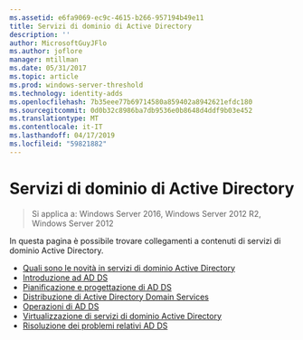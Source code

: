 ```yaml
---
ms.assetid: e6fa9069-ec9c-4615-b266-957194b49e11
title: Servizi di dominio di Active Directory
description: ''
author: MicrosoftGuyJFlo
ms.author: joflore
manager: mtillman
ms.date: 05/31/2017
ms.topic: article
ms.prod: windows-server-threshold
ms.technology: identity-adds
ms.openlocfilehash: 7b35eee77b69714580a859402a8942621efdc180
ms.sourcegitcommit: 0d0b32c8986ba7db9536e0b8648d4ddf9b03e452
ms.translationtype: MT
ms.contentlocale: it-IT
ms.lasthandoff: 04/17/2019
ms.locfileid: "59821882"
---
```

# <a name="active-directory-domain-services"></a>Servizi di dominio di Active Directory

>Si applica a: Windows Server 2016, Windows Server 2012 R2, Windows Server 2012

  
In questa pagina è possibile trovare collegamenti a contenuti di servizi di dominio Active Directory.   


* [Quali sono le novità in servizi di dominio Active Directory](../whats-new-active-directory-domain-services.md)  
* [Introduzione ad AD DS](../ad-ds/AD-DS-Getting-Started.md)   
* [Pianificazione e progettazione di AD DS](../ad-ds/plan/AD-DS-Design-and-Planning.md)  
* [Distribuzione di Active Directory Domain Services](../ad-ds/deploy/AD-DS-Deployment.md)  
* [Operazioni di AD DS](../ad-ds/manage/component-updates/AD-DS-Operations.md)   
* [Virtualizzazione di servizi di dominio Active Directory](../ad-ds/get-started/virtual-dc/Active-Directory-Domain-Services-Virtualization.md)  
* [Risoluzione dei problemi relativi AD DS](../ad-ds/manage/AD-DS-Troubleshooting.md)

